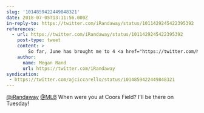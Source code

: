 ```yaml
---
slug: '1014859422449848321'
date: 2018-07-05T13:11:56.000Z
in-reply-to: https://twitter.com/iRandaway/status/1011429245422395392
references:
  - url: https://twitter.com/iRandaway/status/1011429245422395392
    post-type: tweet
    content: >
        So far, June has brought me to 4 <a href="https://twitter.com/MLB?ref_src=twsrc%5Etfw">@MLB</a> games in 4 different cities. Have I mentioned I like baseball? ⚾️ <a href="https://t.co/i5sBCY6zf2">pic.twitter.com/i5sBCY6zf2</a>
    author:
      name: Megan Rand
      url: https://twitter.com/iRandaway
syndication:
 - https://twitter.com/ajciccarello/status/1014859422449848321
---
```


[@iRandaway](https://twitter.com/iRandaway) [@MLB](https://twitter.com/MLB) When were you at Coors Field? I'll be there on Tuesday!
